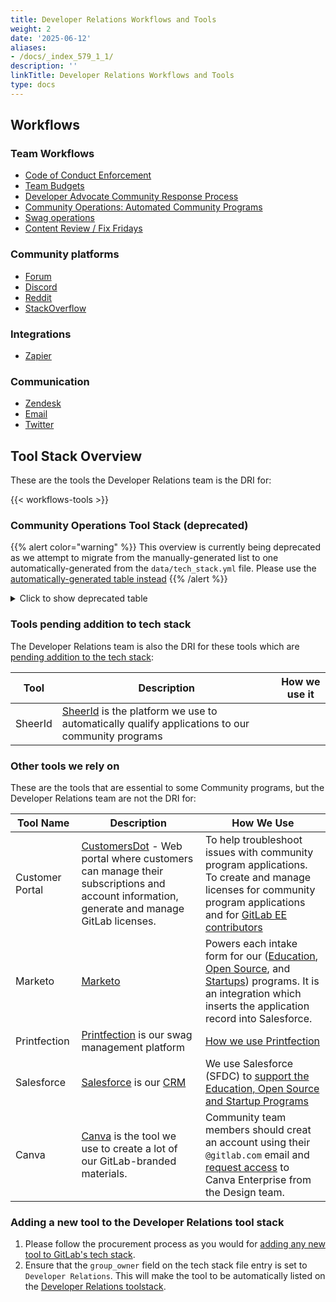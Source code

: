```yaml
---
title: Developer Relations Workflows and Tools
weight: 2
date: '2025-06-12'
aliases:
- /docs/_index_579_1_1/
description: ''
linkTitle: Developer Relations Workflows and Tools
type: docs
---
```


## Workflows

<!-- Keep this incoming anchor for compatibility -->
<a id="community-response-workflows"></a>

### Team Workflows

- [Code of Conduct Enforcement](/handbook/marketing/developer-relations/workflows-tools/code-of-conduct-enforcement/)
- [Team Budgets](/handbook/marketing/developer-relations/workflows-tools/team-budgets)
- [Developer Advocate Community Response Process](/handbook/marketing/developer-relations/developer-advocacy/community-response/)
- [Community Operations: Automated Community Programs](/handbook/marketing/developer-relations/community-programs/community-programs-workflows/#automated-applications-workflow-overview)
- [Swag operations](/handbook/marketing/developer-relations/workflows-tools/swag/)
- [Content Review / Fix Fridays](/handbook/marketing/developer-relations/workflows-tools/content-review/)

### Community platforms

- [Forum](/handbook/marketing/developer-relations/workflows-tools/forum/)
- [Discord](/handbook/marketing/developer-relations/workflows-tools/discord/)
- [Reddit](/handbook/marketing/developer-relations/workflows-tools/reddit/)
- [StackOverflow](/handbook/marketing/developer-relations/workflows-tools/stackoverflow/)

### Integrations

- [Zapier](/handbook/marketing/developer-relations/workflows-tools/zapier/)

### Communication

- [Zendesk](/handbook/marketing/developer-relations/workflows-tools/zendesk/)
- [Email](/handbook/marketing/developer-relations/workflows-tools/e-mail/)
- [Twitter](/handbook/marketing/developer-relations/workflows-tools/twitter/)

## Tool Stack Overview

These are the tools the Developer Relations team is the DRI for:

{{< workflows-tools >}}

### Community Operations Tool Stack (deprecated)

{{% alert color="warning" %}}
<i class="fas fa-hand-point-right" aria-hidden="true" style="color: rgb(138, 109, 59)
;"></i> This overview is currently being deprecated as we attempt to migrate from
the manually-generated list to one automatically-generated from the `data/tech_stack.yml` file.
Please use the [automatically-generated table instead](#tool-stack-overview)
{{% /alert %}}

<details>
<summary markdown="span">Click to show deprecated table</summary>

These are the tools the Developer Relations team is the DRI for:

| Tool Name | Description | How We Use |
|-------------|-------------|-----------|
| Crowdin | [Crowdin](https://translate.gitlab.com/) is the platform for the wider community to collaboratively contribute translations for GitLab | [How we use Crowdin](https://docs.gitlab.com/ee/development/i18n/translation.html) |
| Discourse | [Discourse](https://www.discourse.org) is the platform on which the [GitLab forum](https://forum.gitlab.com) is run. | [How we use Discourse](/handbook/marketing/developer-relations/workflows-tools/forum/#administration)|
| Discord | [Discord](https://discord.gg/gitlab) is the instant messaging platform the GitLab community communicates on (in addition to GitLab.com itself) | popular channels are #contribute, #general and the support channels |
| SheerId | [SheerId](https://www.sheerid.com/) is the platform we use to automatically qualify applications to our community programs | |
| Zapier | [Zapier](https://zapier.com) is an automation tool used to identify mentions and to route them into Zendesk as tickets, and also to Slack in some cases | [How we use Zapier](/handbook/marketing/developer-relations/workflows-tools/zapier) |
| Zendesk | [Zendesk](https://www.zendesk.com/support/) is the tool Community Ops, EDU & OSS work their program cases and applications | [How we use Zendesk](/handbook/marketing/developer-relations/workflows-tools/zendesk/)|

</details>

### Tools pending addition to tech stack

The Developer Relations team is also the DRI for these tools which are [pending addition to the tech stack](/handbook/business-technology/tech-stack-applications/#add-new-system-to-the-tech-stack):

| Tool | Description | How we use it |
|---|---|---|
| SheerId | [SheerId](https://www.sheerid.com/) is the platform we use to automatically qualify applications to our community programs | |

### Other tools we rely on

These are the tools that are essential to some Community programs, but the Developer Relations team are not the DRI for:

| Tool Name       | Description                                                                                                                                                                                                                               | How We Use                                                                                                                                                                                                                                                                             |
|-----------------|-------------------------------------------------------------------------------------------------------------------------------------------------------------------------------------------------------------------------------------------|----------------------------------------------------------------------------------------------------------------------------------------------------------------------------------------------------------------------------------------------------------------------------------------|
| Customer Portal | [CustomersDot](https://gitlab.com/gitlab-org/customers-gitlab-com/-/tree/staging/doc/architecture#customersdot) - Web portal where customers can manage their subscriptions and account information, generate and manage GitLab licenses. | To help troubleshoot issues with community program applications. To create and manage licenses for community program applications and for [GitLab EE contributors](/handbook/marketing/developer-relations/contributor-success/community-contributors-workflows/#contributing-to-the-gitlab-enterprise-edition-ee) |
| Marketo         | [Marketo](/handbook/marketing/marketing-operations/marketo/)                                                                                                                                                                              | Powers each intake form for our ([Education](https://about.gitlab.com/solutions/education/), [Open Source](https://about.gitlab.com/solutions/open-source/), and [Startups](https://about.gitlab.com/solutions/startups/)) programs. It is an integration which inserts the application record into Salesforce.                                                |
| Printfection    | [Printfection](https://www.printfection.com/) is our swag management platform                                                                                                                                                             | [How we use Printfection](/handbook/marketing/brand-and-product-marketing/brand/merchandise-handling)                                                                                                                                                                                                |
| Salesforce      | [Salesforce](https://www.salesforce.com) is our [CRM](https://en.wikipedia.org/wiki/Customer_relationship_management)                                                                                                                     | We use Salesforce (SFDC) to [support the Education, Open Source and Startup Programs](/handbook/marketing/developer-relations/community-programs/community-program-applications)                                                                                                     |
| Canva           | [Canva](https://www.canva.com/) is the tool we use to create a lot of our GitLab-branded materials.                                                                                                                                       | Community team members should creat an account using their `@gitlab.com` email and [request access](/handbook/it/end-user-services/onboarding-access-requests/access-requests/) to Canva Enterprise from the Design team.                                        |

### Adding a new tool to the Developer Relations tool stack

1. Please follow the procurement process as you would for [adding any new tool to GitLab's tech stack](/handbook/business-technology/tech-stack-applications/#add-new-system-to-the-tech-stack).
1. Ensure that the `group_owner` field on the tech stack file entry is set to `Developer Relations`. This will make the tool to be automatically listed on the [Developer Relations toolstack](#tool-stack-overview).

